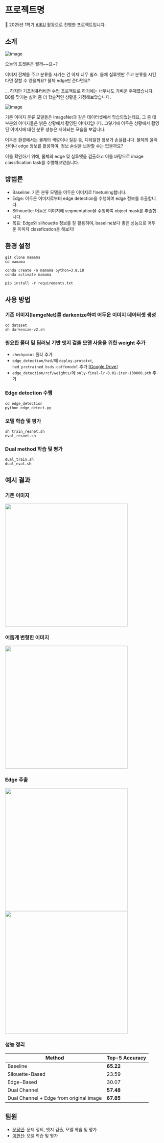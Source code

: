 # 프로젝트명 

📢 2025년 1학기 [AIKU](https://github.com/AIKU-Official) 활동으로 진행한 프로젝트입니다. 

## 소개

![image](https://github.com/user-attachments/assets/0a5992e5-6933-4e5c-b2c7-164ef1581a41)

오늘의 포켓몬은 뭘까~~요~?

이미지 전체를 주고 분류를 시키는 건 이제 너무 쉽죠. 물체 실루엣만 주고 분류를 시킨다면 잘할 수 있을까요? 물체 edge만 준다면요?

... 하지만 기초컴퓨터비전 수업 프로젝트로 하기에는 너무나도 가벼운 주제였습니다. B0를 맞기는 싫어 좀 더 학술적인 상황을 가정해보았습니다. 

![image](https://github.com/user-attachments/assets/64aa119e-189a-4e39-8511-8ce25daa5486)

기존 이미지 분류 모델들은 ImageNet과 같은 데이터셋에서 학습되었는데요, 그 중 대부분의 이미지들은 밝은 상황에서 촬영된 이미지입니다. 그렇기에 어두운 상황에서 촬영된 이미지에 대한 분류 성능은 저하되는 모습을 보입니다. 

어두운 환경에서는 물체의 색깔이나 질감 등, 디테일한 정보가 손실됩니다. 물체의 윤곽선이나 edge 정보를 활용하여, 정보 손실을 보완할 수는 없을까요?

이를 확인하기 위해, 물체의 edge 및 실루엣을 검출하고 이를 바탕으로 image classification task를 수행해보았습니다. 

## 방법론

- Baseline: 기존 분류 모델을 어두운 이미지로 finetuning합니다.
- Edge: 어두운 이미지로부터 edge detection을 수행하여 edge 정보를 추출합니다.
- Silhouette: 어두운 이미지에 segmentation을 수행하여 object mask를 추출합니다.
- 목표: Edge와 silhouette 정보를 잘 활용하여, baseline보다 좋은 성능으로 어두운 이미지 classfication을 해보자!

## 환경 설정

```
git clone mamama
cd mamama

conda create -n mamama python=3.8.18
conda activate mamama

pip install -r requirements.txt
```

## 사용 방법

### 기존 이미지(IamgeNet)를 darkenize하여 어두운 이미지 데이터셋 생성
```
cd dataset
sh darkenize-v2.sh
```

### 필요한 폴더 및 딥러닝 기반 엣지 검출 모델 사용을 위한 weight 추가
- `checkpoint` 폴더 추가
- `edge_detection/hed/`에 `deploy.prototxt`, `hed_pretrained_bsds.caffemodel` 추가 [[Google Drive](https://drive.google.com/drive/folders/1nMgMYNcLuW8O8O7Uu2raZl0d6lthE347)]
- `edge_detection/rcf/weights/`에 `only-final-lr-0.01-iter-130000.pth` 추가

### Edge detection 수행
```
cd edge_detection
python edge_detect.py
```

### 모델 학습 및 평가
```
sh train_resnet.sh
eval_resnet.sh
```

### Dual method 학습 및 평가
```
dual_train.sh
dual_eval.sh
```

## 예시 결과

### 기존 이미지
<img src="https://github.com/user-attachments/assets/736d89fc-f2c2-46c5-981c-4e0f372a6160" width="400"/>

### 어둡게 변형한 이미지
<img src="https://github.com/user-attachments/assets/f5741e31-60c5-477b-8543-18a4a1ac3df1" width="400"/>

### Edge 추출
<img src="https://github.com/user-attachments/assets/22989ec3-9948-48a1-9ab9-fa67e79b3bfc" width="400"/>
<img src="https://github.com/user-attachments/assets/af14cf56-048f-4515-a05d-cae101577b6b" width="400"/>

### 성능 정리

| Method | Top-5 Accuracy |
|-------|-------|
| Baseline | **65.22**  |
| Silouette-Based  | 23.59 |
| Edge-Based | 30.07 |
| Dual Channel | **57.48** |
| Dual Channel + Edge from original image | **67.85** |

## 팀원

- [문정민](https://github.com/strn18): 문제 정의, 엣지 검출, 모델 학습 및 평가
- [이현진](https://github.com/hyunjin09): 모델 학습 및 평가
